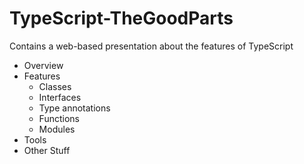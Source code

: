 TypeScript-TheGoodParts
=======================

Contains a web-based presentation about the features of TypeScript

* Overview
* Features
  * Classes
  * Interfaces
  * Type annotations
  * Functions
  * Modules
* Tools
* Other Stuff